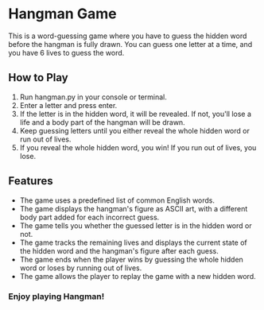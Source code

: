 # Hangman Game

This is a word-guessing game where you have to guess the hidden word before the hangman is fully drawn. You can guess one letter at a time, and you have 6 lives to guess the word.

## How to Play
1. Run hangman.py in your console or terminal.
2. Enter a letter and press enter.
3. If the letter is in the hidden word, it will be revealed. If not, you'll lose a life and a body part of the hangman will be drawn.
4. Keep guessing letters until you either reveal the whole hidden word or run out of lives.
5. If you reveal the whole hidden word, you win! If you run out of lives, you lose.

## Features
- The game uses a predefined list of common English words.
- The game displays the hangman's figure as ASCII art, with a different body part added for each incorrect guess.
- The game tells you whether the guessed letter is in the hidden word or not.
- The game tracks the remaining lives and displays the current state of the hidden word and the hangman's figure after each guess.
- The game ends when the player wins by guessing the whole hidden word or loses by running out of lives.
- The game allows the player to replay the game with a new hidden word.

### Enjoy playing Hangman!
